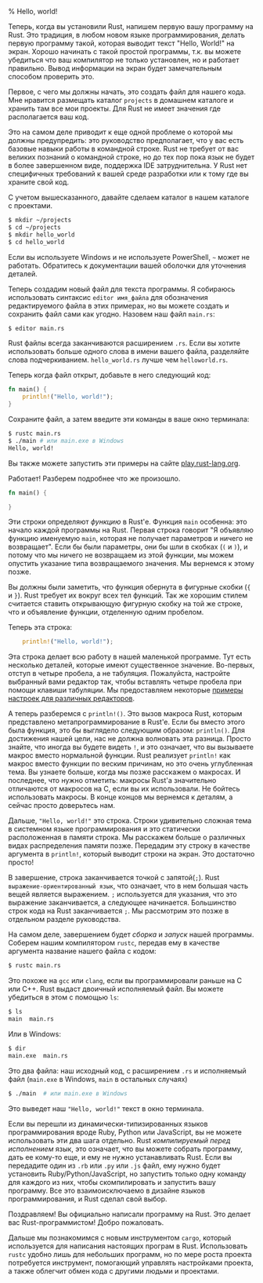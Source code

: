 % Hello, world!

Теперь, когда вы установили Rust, напишем первую вашу программу на Rust. Это традиция, в любом новом языке программирования, делать первую программу такой, которая выводит текст "Hello, World!" на экран. Хорошо начинать с такой простой программы, т.к. вы можете убедиться что ваш компилятор не только установлен, но и работает правильно. Вывод информации на экран будет замечательным способом проверить это.

Первое, с чего мы должны начать, это создать файл для нашего кода. Мне нравится размещать каталог `projects` в домашнем каталоге и хранить там все мои проекты. Для Rust не имеет значения где располагается ваш код.

Это на самом деле приводит к еще одной проблеме о которой мы должны предупредить: это руководство предполагает, что у вас есть базовые навыки работы в командной строке. Rust не требует от вас великих познаний о командной строке, но до тех пор пока язык не будет в более завершенном виде, поддержка IDE затруднительна. У Rust нет специфичных требований к вашей среде разработки или к тому где вы храните свой код.

С учетом вышесказанного, давайте сделаем каталог в нашем каталоге с проектами.

```bash
$ mkdir ~/projects
$ cd ~/projects
$ mkdir hello_world
$ cd hello_world
```

Если вы используете Windows и не используете PowerShell, `~` может не работать. Обратитесь к документации вашей оболочки для уточнения деталей.

Теперь создадим новый файл для текста программы. Я собираюсь использовать синтаксис `editor имя_файла` для обозначения редактируемого файла в этих примерах, но вы можете создать и сохранить файл сами как угодно. Назовем наш файл `main.rs`:

```bash
$ editor main.rs
```

Rust файлы всегда заканчиваются расширением `.rs`. Если вы хотите использовать больше одного слова в имени вашего файла, разделяйте слова подчеркиванием. `hello_world.rs` лучше чем `helloworld.rs`.

Теперь когда файл открыт, добавьте в него следующий код:

```rust
fn main() {
    println!("Hello, world!");
}
```

Сохраните файл, а затем введите эти команды в ваше окно терминала:

```bash
$ rustc main.rs
$ ./main # или main.exe в Windows
Hello, world!
```

Вы также можете запустить эти примеры на сайте [play.rust-lang.org](http://play.rust-lang.org/).

Работает! Разберем подробнее что же произошло.

```rust
fn main() {

}
```

Эти строки определяют *функцию* в Rust'е. Функция `main` особенна: это начало каждой программы на Rust. Первая строка говорит "Я объявляю функцию именуемую `main`, которая не получает параметров и ничего не возвращает". Если бы были параметры, они бы шли в скобках (`(` и `)`), и потому что мы ничего не возвращаем из этой функции, мы можем опустить указание типа возвращаемого значения. Мы вернемся к этому позже.

Вы должны были заметить, что функция обернута в фигурные скобки (`{` и `}`). Rust требует их вокруг всех тел функций. Так же хорошим стилем считается ставить открывающую фигурную скобку на той же строке, что и объявление функции, отделенную одним пробелом.

Теперь эта строка:

```rust
    println!("Hello, world!");
```

Эта строка делает всю работу в нашей маленькой программе. Тут есть несколько деталей, которые имеют существенное значение. Во-первых, отступ в четыре пробела, а не табуляция. Пожалуйста, настройте выбранный вами редактор так, чтобы вставлять четыре пробела при помощи клавиши табуляции. Мы предоставляем некоторые [примеры настроек для различных редакторов](https://github.com/rust-lang/rust/tree/master/src/etc/CONFIGS.md).

А теперь разберемся с `println!()`. Это вызов макроса Rust, которым представлено метапрограммирование в Rust'e. Если бы вместо этого была функция, это бы выглядело следующим образом: `println()`. Для достижения нашей цели, нас не должна волновать эта разница. Просто знайте, что иногда вы будете видеть `!`, и это означает, что вы вызываете макрос вместо нормальной функции. Rust реализует `println!` как макрос вместо функции по веским причинам, но это очень углубленная тема. Вы узнаете больше, когда мы позже расскажем о макросах. И последнее, что нужно отметить: макросы Rust'a значительно отличаются от макросов на C, если вы их использовали. Не бойтесь использовать макросы. В конце концов мы вернемся к деталям, а сейчас просто доверьтесь нам.

Дальше, `"Hello, world!"` это строка. Строки удивительно сложная тема в системном языке программирования и это статически расположенная в памяти строка. Мы расскажем больше о различных видах распределения памяти позже. Передадим эту строку в качестве аргумента в `println!`, который выводит строки на экран. Это достаточно просто!

В завершение, строка заканчивается точкой с запятой(`;`). Rust `выражение-ориентированный язык`, что означает, что в нем большая часть вещей является выражением. `;` используется для указания, что это выражение заканчивается, а следующее начинается. Большинство строк кода на Rust заканчивается `;`. Мы рассмотрим это позже в отдельном разделе руководства.

На самом деле, завершением будет *сборка* и *запуск* нашей программы. Соберем нашим компилятором `rustc`, передав ему в качестве аргумента название нашего файла с кодом:

```bash
$ rustc main.rs
```

Это похоже на `gcc` или `clang`, если вы программировали раньше на C или C++. Rust выдаст двоичный исполняемый файл. Вы можете убедиться в этом с помощью `ls`:

```bash
$ ls
main  main.rs
```

Или в Windows:

```bash
$ dir
main.exe  main.rs
```

Это два файла: наш исходный код, с расширением `.rs` и исполняемый файл (`main.exe` в Windows, `main` в остальных случаях)


```bash
$ ./main  # или main.exe в Windows
```

Это выведет наш `"Hello, world!"` текст в окно терминала.

Если вы перешли из динамически-типизированных языков программирования вроде Ruby, Python или JavaScript, вы не можете использовать эти два шага отдельно. Rust *компилируемый перед исполнением* язык, это означает, что вы можете собрать программу, дать ее кому-то еще, и ему не нужно устанавливать Rust. Если вы передадите один из `.rb` или `.py` или `.js` файл, ему нужно будет установить Ruby/Python/JavaScript, но запустить только одну команду для каждого из них, чтобы скомпилировать и запустить вашу программу. Все это взаимоисключаемо в дизайне языков программирования, и Rust сделал свой выбор.

Поздравляем! Вы официально написали программу на Rust. Это делает вас Rust-программистом! Добро пожаловать.

Дальше мы познакомимся с новым инструментом `cargo`, который используется для написания настоящих програм в Rust. Использовать `rustc` удобно лишь для небольших программ, но по мере роста проекта потребуется инструмент, помогающий управлять настройками проекта, а также облегчит обмен кода с другими людьми и проектами.

